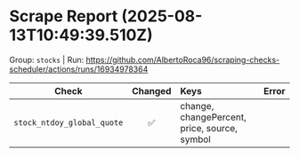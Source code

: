# Scrape Report (2025-08-13T10:49:39.510Z)

Group: `stocks`  |  Run: https://github.com/AlbertoRoca96/scraping-checks-scheduler/actions/runs/16934978364

| Check | Changed | Keys | Error |
|---|:---:|:--|:--|
| `stock_ntdoy_global_quote` | ✅ | change, changePercent, price, source, symbol |  |
